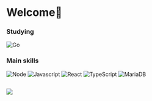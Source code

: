 <h1>Welcome👋</h1> 

<h3>Studying</h3>
<div style="display: inline_block">
  <img alt="Go"  src="https://img.shields.io/badge/Go-5C2D91?style=for-the-badge&logo=c-sharp&logoColor=white"/>
</div>

<h3>Main skills</h3>
<div style="display: inline_block">
  <img alt="Node" src="https://img.shields.io/badge/Node.js-43853D?style=for-the-badge&logo=node.js&logoColor=white"/>
  <img alt="Javascript" src="https://img.shields.io/badge/JavaScript-F7DF1E?style=for-the-badge&logo=javascript&logoColor=black"/>
  <img alt="React" src="https://img.shields.io/badge/React-20232A?style=for-the-badge&logo=react&logoColor=61DAFB"/>
  <img alt="TypeScript" src="https://img.shields.io/badge/TypeScript-007ACC?style=for-the-badge&logo=typescript&logoColor=white"/>
  <img alt="MariaDB" src="https://img.shields.io/badge/MariaDB-003545?style=for-the-badge&logo=mariadb&logoColor=white"/>
</div>

##

<div style="display: inline_block">
  <a href="https://www.linkedin.com/in/bruna-barbosa-guimaraes/" target="_blank"><img src="https://img.shields.io/badge/LinkedIn-0077B5?style=for-the-badge&logo=linkedin&logoColor=white" target="_blank"></a>
</div>
